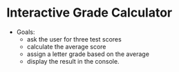 # Interactive Grade Calculator

- Goals: 
   - ask the user for three test scores
   - calculate the average score
   - assign a letter grade based on the average
   - display the result in the console.
   
